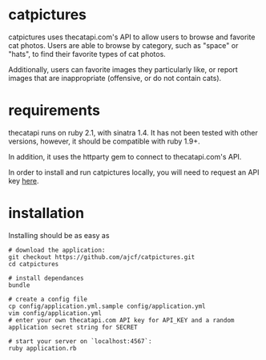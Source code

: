 # catpictures

catpictures uses thecatapi.com's API to allow users to browse and favorite cat photos.
Users are able to browse by category, such as "space" or "hats", to find their favorite types of cat photos.

Additionally, users can favorite images they particularly like, or report images that are inappropriate (offensive, or do not contain cats).

# requirements

thecatapi runs on ruby 2.1, with sinatra 1.4. It has not been tested with other versions, however, it should be compatible with ruby 1.9+.

In addition, it uses the httparty gem to connect to thecatapi.com's API.

In order to install and run catpictures locally, you will need to request an API key [here](http://thecatapi.com/api-key-registration.html).

# installation

Installing should be as easy as 

```
# download the application:
git checkout https://github.com/ajcf/catpictures.git
cd catpictures

# install dependances
bundle

# create a config file
cp config/application.yml.sample config/application.yml
vim config/application.yml
# enter your own thecatapi.com API key for API_KEY and a random application secret string for SECRET

# start your server on `localhost:4567`:
ruby application.rb
```
